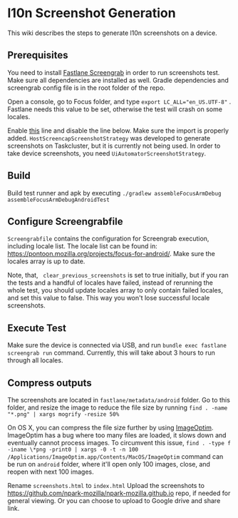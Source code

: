 # l10n Screenshot Generation

This wiki describes the steps to generate l10n screenshots on a device.

## Prerequisites
You need to install [Fastlane Screengrab](https://docs.fastlane.tools/getting-started/android/screenshots/) in order to run screenshots test.  Make sure all dependencies are installed as well.  Gradle dependencies and screengrab config file is in the root folder of the repo.

Open a console, go to Focus folder, and type ```export LC_ALL="en_US.UTF-8"``` . Fastlane needs this value to be set, otherwise the test will crash on some locales.

Enable [this](https://github.com/mozilla-mobile/focus-android/blob/master/app/src/androidTest/java/org/mozilla/focus/screenshots/ScreenshotTest.java#L71) line and disable the line below. Make sure the import is properly added.  ```HostScreencapScreenshotStrategy``` was developed to generate screenshots on Taskcluster, but it is currently not being used. In order to take device screenshots, you need ```UiAutomatorScreenshotStrategy```.

## Build
Build test runner and apk by executing ```./gradlew assembleFocusArmDebug assembleFocusArmDebugAndroidTest```

## Configure Screengrabfile
```Screengrabfile``` contains the configuration for Screengrab execution, including locale list.  The locale list can be found in: https://pontoon.mozilla.org/projects/focus-for-android/. Make sure the locales array is up to date.

Note, that, ``` clear_previous_screenshots``` is set to true initially, but if you ran the tests and a handful of locales have failed, instead of rerunning the whole test, you should update locales array to only contain failed locales, and set this value to false.  This way you won't lose successful locale screenshots.

## Execute Test
Make sure the device is connected via USB, and run ```bundle exec fastlane screengrab run``` command.  Currently, this will take about 3 hours to run through all locales.

## Compress outputs
The screenshots are located in ```fastlane/metadata/android``` folder.  Go to this folder, and resize the image to reduce the file size by running ```find . -name "*.png" | xargs mogrify -resize 50%```

On OS X, you can compress the file size further by using [ImageOptim](https://imageoptim.com/mac).  ImageOptim has a bug where too many files are loaded, it slows down and eventually cannot process images.  To circumvent this issue, ```find . -type f -iname \*png -print0 | xargs -0 -t -n 100 /Applications/ImageOptim.app/Contents/MacOS/ImageOptim``` command can be run on ```android``` folder, where it'll open only 100 images, close, and reopen with next 100 images.

Rename ```screenshots.html``` to ```index.html```
Upload the screenshots to https://github.com/npark-mozilla/npark-mozilla.github.io repo, if needed for general viewing.  Or you can choose to upload to Google drive and share link.
